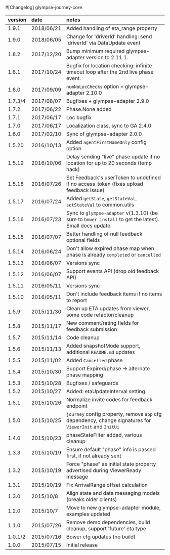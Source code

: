 #[Changelog] glympse-journey-core

version |date        |notes
:-------|:-----------|:------
1.9.1   | 2018/06/21 | Added handling of eta_range property
1.9.0   | 2018/06/05 | Change for 'driverId' handling: send 'driverId' via DataUpdate event
1.8.2   | 2017/12/20 | Bump minimum required glympse-adapter version to 2.11.1.
1.8.1   | 2017/10/24 | Bugfix for location checking: infinite timeout loop after the 2nd live phase event.
1.8.0   | 2017/09/09 | `numNoLocChecks` option + glympse-adapter 2.10.0
1.7.3/4 | 2017/08/07 | Bugfixes + glympse-adapter 2.9.0
1.7.2   | 2017/06/22 | Phase.None added
1.7.1   | 2017/06/17 | Loc bugfix
1.7.0   | 2017/06/17 | Localization class, sync to GA 2.4.0
1.6.0   | 2017/02/10 | Sync of glympse-adapter 2.0.0
1.5.20  | 2016/10/13 | Added `agentFirstNameOnly` config option
1.5.19  | 2016/10/06 | Delay sending "live" phase update if no location for up to 20 seconds (temp hack)
1.5.18  | 2016/07/26 | Set Feedback's userToken to undefined if no access_token (fixes upload feedback issue)
1.5.17  | 2016/07/24 | Added `getState`, `getStateVal`, `setStateVal` to common.utils
1.5.16  | 2016/07/23 | Sync to `glympse-adapter` v(1.3.10) (be sure to `bower install` to get the latest). Small docs update.
1.5.15  | 2016/07/07 | Better handling of null feedback optional fields
1.5.14  | 2016/06/24 | Don't allow expired phase map when phase is already `completed` or `cancelled`
1.5.13  | 2016/06/07 | Versions sync
1.5.12  | 2016/06/07 | Support events API (drop old feedback API)
1.5.11  | 2016/05/11 | Versions sync
1.5.10  | 2016/05/11 | Don't include feedback items if no items to report
1.5.9   | 2015/11/30 | Clean up ETA updates from viewer, some code refactor/cleanup
1.5.8   | 2015/11/17 | New comment/rating fields for feedback submission
1.5.7   | 2015/11/14 | Code cleanup
1.5.6   | 2015/11/13 | Added snapshotMode support, additional `README.md` updates
1.5.5   | 2015/11/02 | Added `Cancelled` phase
1.5.4   | 2015/10/30 | Support Expired/phase -> alternate phase mapping
1.5.3   | 2015/10/28 | Bugfixes / safeguards
1.5.2   | 2015/10/27 | Added: etaUpdateInterval setting
1.5.1   | 2015/10/26 | Normalize invite codes for feedback endpoint
1.5.0   | 2015/10/25 | `journey` config property, remove `app` cfg dependency, change signatures for `ViewerInit` and `InitUi`
1.4.0   | 2015/10/23 | phaseStateFilter added, various cleanup
1.3.3   | 2015/10/19 | Ensure default "phase" info is passed first, if not already sent
1.3.2   | 2015/10/19 | Force "phase" as initial state property advertised during ViewerReady message
1.3.1	| 2015/10/19 | Fix ArrivalRange offset calculation
1.3.0   | 2015/10/8  | Align state and data messaging models (breaks older clients)
1.2.0   | 2015/10/7  | Move to new glympse-adapter module, examples updated
1.1.0   | 2015/07/26 | Remove demo dependencies, build cleanup, support 'future' eta type
1.0.1/2 | 2015/07/16 | Bower cfg updates (no build)
1.0.0   | 2015/07/15 | Initial release
